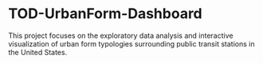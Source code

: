 # TOD-UrbanForm-Dashboard
This project focuses on the exploratory data analysis and interactive visualization of urban form typologies surrounding public transit stations in the United States.
